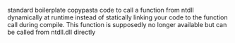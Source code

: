standard boilerplate copypasta code to call a function from ntdll dynamically at runtime instead of statically linking your code to the function call during compile.
This function is supposedly no longer available but can be called from ntdll.dll directly